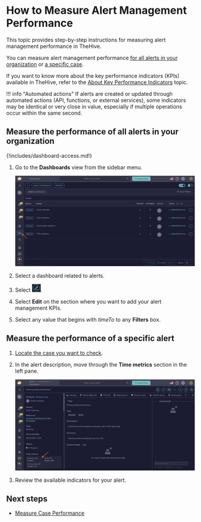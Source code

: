 # How to Measure Alert Management Performance

This topic provides step-by-step instructions for measuring alert management performance in TheHive.

You can measure alert management performance [for all alerts in your organization](#measure-the-performance-of-all-alerts-in-your-organization) or [a specific case](#measure-the-performance-of-a-specific-alert).

If you want to know more about the key performance indicators (KPIs) available in TheHive, refer to the [About Key Performance Indicators](about-key-performance-indicators.md) topic.

!!! info "Automated actions"
    If alerts are created or updated through automated actions (API, functions, or external services), some indicators may be identical or very close in value, especially if multiple operations occur within the same second.

## Measure the performance of all alerts in your organization

{!includes/dashboard-access.md!}

1. Go to the **Dashboards** view from the sidebar menu.

    ![Measure case management performance](../../images/user-guides/measure-case-management-performance.png)

2. Select a dashboard related to alerts.

3. Select ![Edit dashboards](../../images/user-guides/edit-dashboards.png).

4. Select **Edit** on the section where you want to add your alert management KPIs.

5. Select any value that begins with *timeTo* to any **Filters** box.

## Measure the performance of a specific alert

1. [Locate the case you want to check](../analyst-corner/cases/search-for-cases/find-a-case.md).

2. In the alert description, move through the **Time metrics** section in the left pane.

    ![Alert description metrics](../../images/user-guides/alert-description-metrics.png)

3. Review the available indicators for your alert.

## Next steps

* [Measure Case Performance](measure-case-management-performance.md)